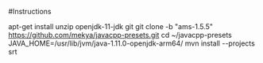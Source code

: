 #Instructions

apt-get install unzip openjdk-11-jdk git
git clone -b "ams-1.5.5" https://github.com/mekya/javacpp-presets.git
cd ~/javacpp-presets
JAVA_HOME=/usr/lib/jvm/java-1.11.0-openjdk-arm64/ mvn install --projects srt
